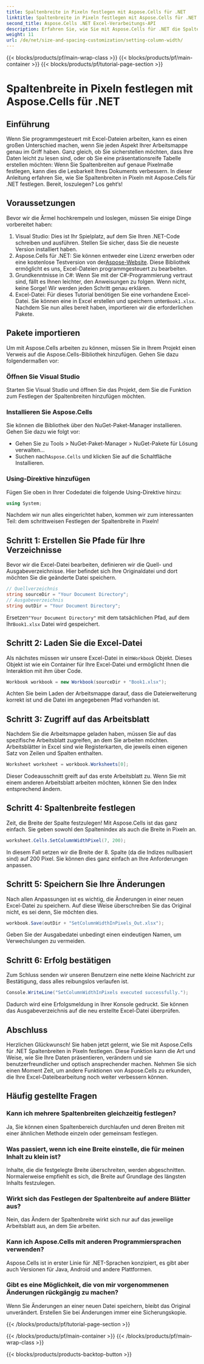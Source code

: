 ```yaml
---
title: Spaltenbreite in Pixeln festlegen mit Aspose.Cells für .NET
linktitle: Spaltenbreite in Pixeln festlegen mit Aspose.Cells für .NET
second_title: Aspose.Cells .NET Excel-Verarbeitungs-API
description: Erfahren Sie, wie Sie mit Aspose.Cells für .NET die Spaltenbreite in Pixeln festlegen. Optimieren Sie Ihre Excel-Dateien mit dieser einfachen Schritt-für-Schritt-Anleitung.
weight: 11
url: /de/net/size-and-spacing-customization/setting-column-width/
---
```


{{< blocks/products/pf/main-wrap-class >}}
{{< blocks/products/pf/main-container >}}
{{< blocks/products/pf/tutorial-page-section >}}

# Spaltenbreite in Pixeln festlegen mit Aspose.Cells für .NET

## Einführung
Wenn Sie programmgesteuert mit Excel-Dateien arbeiten, kann es einen großen Unterschied machen, wenn Sie jeden Aspekt Ihrer Arbeitsmappe genau im Griff haben. Ganz gleich, ob Sie sicherstellen möchten, dass Ihre Daten leicht zu lesen sind, oder ob Sie eine präsentationsreife Tabelle erstellen möchten: Wenn Sie Spaltenbreiten auf genaue Pixelmaße festlegen, kann dies die Lesbarkeit Ihres Dokuments verbessern. In dieser Anleitung erfahren Sie, wie Sie Spaltenbreiten in Pixeln mit Aspose.Cells für .NET festlegen. Bereit, loszulegen? Los geht‘s!
## Voraussetzungen
Bevor wir die Ärmel hochkrempeln und loslegen, müssen Sie einige Dinge vorbereitet haben:
1. Visual Studio: Dies ist Ihr Spielplatz, auf dem Sie Ihren .NET-Code schreiben und ausführen. Stellen Sie sicher, dass Sie die neueste Version installiert haben.
2.  Aspose.Cells für .NET: Sie können entweder eine Lizenz erwerben oder eine kostenlose Testversion von der[Aspose-Website](https://releases.aspose.com/cells/net/). Diese Bibliothek ermöglicht es uns, Excel-Dateien programmgesteuert zu bearbeiten.
3. Grundkenntnisse in C#: Wenn Sie mit der C#-Programmierung vertraut sind, fällt es Ihnen leichter, den Anweisungen zu folgen. Wenn nicht, keine Sorge! Wir werden jeden Schritt genau erklären.
4.  Excel-Datei: Für dieses Tutorial benötigen Sie eine vorhandene Excel-Datei. Sie können eine in Excel erstellen und speichern unter`Book1.xlsx`.
Nachdem Sie nun alles bereit haben, importieren wir die erforderlichen Pakete.
## Pakete importieren
Um mit Aspose.Cells arbeiten zu können, müssen Sie in Ihrem Projekt einen Verweis auf die Aspose.Cells-Bibliothek hinzufügen. Gehen Sie dazu folgendermaßen vor:
### Öffnen Sie Visual Studio
Starten Sie Visual Studio und öffnen Sie das Projekt, dem Sie die Funktion zum Festlegen der Spaltenbreiten hinzufügen möchten.
### Installieren Sie Aspose.Cells
Sie können die Bibliothek über den NuGet-Paket-Manager installieren. Gehen Sie dazu wie folgt vor:
- Gehen Sie zu Tools > NuGet-Paket-Manager > NuGet-Pakete für Lösung verwalten…
-  Suchen nach`Aspose.Cells` und klicken Sie auf die Schaltfläche Installieren.
### Using-Direktive hinzufügen
Fügen Sie oben in Ihrer Codedatei die folgende Using-Direktive hinzu:
```csharp
using System;
```
Nachdem wir nun alles eingerichtet haben, kommen wir zum interessanten Teil: dem schrittweisen Festlegen der Spaltenbreite in Pixeln!
## Schritt 1: Erstellen Sie Pfade für Ihre Verzeichnisse
Bevor wir die Excel-Datei bearbeiten, definieren wir die Quell- und Ausgabeverzeichnisse. Hier befindet sich Ihre Originaldatei und dort möchten Sie die geänderte Datei speichern.
```csharp
// Quellverzeichnis
string sourceDir = "Your Document Directory";
// Ausgabeverzeichnis
string outDir = "Your Document Directory";
```
 Ersetzen`"Your Document Directory"` mit dem tatsächlichen Pfad, auf dem Ihr`Book1.xlsx` Datei wird gespeichert.
## Schritt 2: Laden Sie die Excel-Datei
 Als nächstes müssen wir unsere Excel-Datei in ein`Workbook` Objekt. Dieses Objekt ist wie ein Container für Ihre Excel-Datei und ermöglicht Ihnen die Interaktion mit ihm über Code.
```csharp
Workbook workbook = new Workbook(sourceDir + "Book1.xlsx");
```
Achten Sie beim Laden der Arbeitsmappe darauf, dass die Dateierweiterung korrekt ist und die Datei im angegebenen Pfad vorhanden ist.
## Schritt 3: Zugriff auf das Arbeitsblatt
Nachdem Sie die Arbeitsmappe geladen haben, müssen Sie auf das spezifische Arbeitsblatt zugreifen, an dem Sie arbeiten möchten. Arbeitsblätter in Excel sind wie Registerkarten, die jeweils einen eigenen Satz von Zeilen und Spalten enthalten.
```csharp
Worksheet worksheet = workbook.Worksheets[0];
```
Dieser Codeausschnitt greift auf das erste Arbeitsblatt zu. Wenn Sie mit einem anderen Arbeitsblatt arbeiten möchten, können Sie den Index entsprechend ändern.
## Schritt 4: Spaltenbreite festlegen
Zeit, die Breite der Spalte festzulegen! Mit Aspose.Cells ist das ganz einfach. Sie geben sowohl den Spaltenindex als auch die Breite in Pixeln an.
```csharp
worksheet.Cells.SetColumnWidthPixel(7, 200);
```
In diesem Fall setzen wir die Breite der 8. Spalte (da die Indizes nullbasiert sind) auf 200 Pixel. Sie können dies ganz einfach an Ihre Anforderungen anpassen.
## Schritt 5: Speichern Sie Ihre Änderungen
Nach allen Anpassungen ist es wichtig, die Änderungen in einer neuen Excel-Datei zu speichern. Auf diese Weise überschreiben Sie das Original nicht, es sei denn, Sie möchten dies.
```csharp
workbook.Save(outDir + "SetColumnWidthInPixels_Out.xlsx");
```
Geben Sie der Ausgabedatei unbedingt einen eindeutigen Namen, um Verwechslungen zu vermeiden.
## Schritt 6: Erfolg bestätigen
Zum Schluss senden wir unseren Benutzern eine nette kleine Nachricht zur Bestätigung, dass alles reibungslos verlaufen ist.
```csharp
Console.WriteLine("SetColumnWidthInPixels executed successfully.");
```
Dadurch wird eine Erfolgsmeldung in Ihrer Konsole gedruckt. Sie können das Ausgabeverzeichnis auf die neu erstellte Excel-Datei überprüfen.
## Abschluss
Herzlichen Glückwunsch! Sie haben jetzt gelernt, wie Sie mit Aspose.Cells für .NET Spaltenbreiten in Pixeln festlegen. Diese Funktion kann die Art und Weise, wie Sie Ihre Daten präsentieren, verändern und sie benutzerfreundlicher und optisch ansprechender machen. Nehmen Sie sich einen Moment Zeit, um andere Funktionen von Aspose.Cells zu erkunden, die Ihre Excel-Dateibearbeitung noch weiter verbessern können.
## Häufig gestellte Fragen
### Kann ich mehrere Spaltenbreiten gleichzeitig festlegen?
Ja, Sie können einen Spaltenbereich durchlaufen und deren Breiten mit einer ähnlichen Methode einzeln oder gemeinsam festlegen.
### Was passiert, wenn ich eine Breite einstelle, die für meinen Inhalt zu klein ist?
Inhalte, die die festgelegte Breite überschreiten, werden abgeschnitten. Normalerweise empfiehlt es sich, die Breite auf Grundlage des längsten Inhalts festzulegen.
### Wirkt sich das Festlegen der Spaltenbreite auf andere Blätter aus?
Nein, das Ändern der Spaltenbreite wirkt sich nur auf das jeweilige Arbeitsblatt aus, an dem Sie arbeiten.
### Kann ich Aspose.Cells mit anderen Programmiersprachen verwenden?
Aspose.Cells ist in erster Linie für .NET-Sprachen konzipiert, es gibt aber auch Versionen für Java, Android und andere Plattformen.
### Gibt es eine Möglichkeit, die von mir vorgenommenen Änderungen rückgängig zu machen?
Wenn Sie Änderungen an einer neuen Datei speichern, bleibt das Original unverändert. Erstellen Sie bei Änderungen immer eine Sicherungskopie.

{{< /blocks/products/pf/tutorial-page-section >}}

{{< /blocks/products/pf/main-container >}}
{{< /blocks/products/pf/main-wrap-class >}}

{{< blocks/products/products-backtop-button >}}

